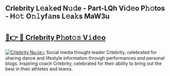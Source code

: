 ## Crlebrity L𝚎a𝚔ed N𝚞𝚍e - Part-LQh Vi𝚍𝚎o P𝚑𝚘tos - H𝚘𝚝 O𝚗𝚕yf𝚊ns L𝚎a𝚔s MaW3u

# <h2><a href="http://kfdca0.oniu.top/?m=Crlebrity">🔗👉 🔴 Crlebrity P𝚑ot𝚘𝚜 V𝚒d𝚎o</a></h2>

[![Crlebrity Nu𝚍e𝚜](https://i.imgur.com/0qMVB7G.gif)](http://kfdca0.oniu.top/?m=Crlebrity)
Social media thought leader Crlebrity, celebrated for sharing dance and lifestyle information through performances and personal blogs. Inspiring coach Crlebrity, celebrated for their ability to bring out the best in their athletes and teams.  
